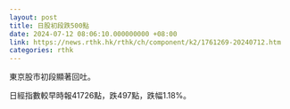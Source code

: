 ```yaml
---
layout: post
title: 日股初段跌500點
date: 2024-07-12 08:06:10.000000000 +08:00
link: https://news.rthk.hk/rthk/ch/component/k2/1761269-20240712.htm
categories: rthk
---
```


東京股市初段顯著回吐。

日經指數較早時報41726點，跌497點，跌幅1.18%。
